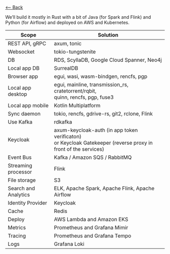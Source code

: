 [⟵ Back](../../README.md#stack)

We’ll build it mostly in Rust with a bit of Java (for Spark and Flink) and Python (for Airflow) and deployed on AWS and Kubernetes.

| Scope | Solution |
| ----- | -------- |
| REST API, gRPC | axum, tonic |
| Websocket | tokio-tungstenite |
| DB | RDS, ScyllaDB, Google Cloud Spanner, Neo4j |
| Local app DB | SurrealDB |
| Browser app | egui, wasi, wasm-bindgen, rencfs, pgp |
| Local app desktop | egui, mainline, transmission_rs, cratetorrent/rqbit, <br/> quinn, rencfs, pgp, fuse3 |
| Local app mobile | Kotlin Multiplatform |
| Sync daemon | tokio, rencfs, gdrive-rs, git2, rclone, Flink |
| Use Kafka | rdkafka |
| Keycloak | axum-keycloak-auth (in app token verificaton) <br/> or Keycloak Gatekeeper (reverse proxy in front of the services) |
| Event Bus | Kafka / Amazon SQS / RabbitMQ |
| Streaming processor | Flink |
| File storage | S3 |
| Search and Analytics | ELK, Apache Spark, Apache Flink, Apache Airflow |
| Identity Provider | Keycloak |
| Cache | Redis |
| Deploy | AWS Lambda and Amazon EKS |
| Metrics | Prometheus and Grafana Mimir |
| Tracing | Prometheus and Grafana Tempo |
| Logs | Grafana Loki |
